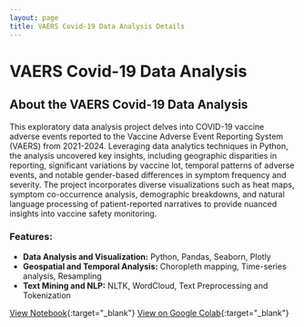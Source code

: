 ```yaml
---
layout: page
title: VAERS Covid-19 Data Analysis Details
---
```


# VAERS Covid-19 Data Analysis

## About the VAERS Covid-19 Data Analysis

This exploratory data analysis project delves into COVID-19 vaccine adverse events reported to the Vaccine Adverse Event Reporting System (VAERS) from 2021-2024. Leveraging data analytics techniques in Python, the analysis uncovered key insights, including geographic disparities in reporting, significant variations by vaccine lot, temporal patterns of adverse events, and notable gender-based differences in symptom frequency and severity. The project incorporates diverse visualizations such as heat maps, symptom co-occurrence analysis, demographic breakdowns, and natural language processing of patient-reported narratives to provide nuanced insights into vaccine safety monitoring.

### Features:

* **Data Analysis and Visualization:** Python, Pandas, Seaborn, Plotly
* **Geospatial and Temporal Analysis:** Choropleth mapping, Time-series analysis, Resampling
* **Text Mining and NLP:** NLTK, WordCloud, Text Preprocessing and Tokenization


[View Notebook](https://rachelradical.github.io/blob/17157a2ca39677d837c742b8a87aa84445f8be2a/VAERS-Covid19-Analysis/VAERS_Covid_Data.ipynb){:target="_blank"}
[View on Google Colab](https://colab.research.google.com/drive/1M7g1qVAHilMeqo3WdN2dKihFlY6olsi9?usp=sharing){:target="_blank"}
